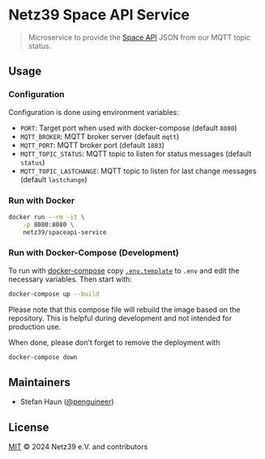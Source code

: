 # Netz39 Space API Service

> Microservice to provide the [Space API](https://spaceapi.io/) JSON from our MQTT topic status.

## Usage

### Configuration

Configuration is done using environment variables:

* `PORT`: Target port when used with docker-compose (default `8080`)
* `MQTT_BROKER`: MQTT broker server (default `mqtt`)
* `MQTT_PORT`: MQTT broker port (default `1883`)
* `MQTT_TOPIC_STATUS`: MQTT topic to listen for status messages (default `status`)
* `MQTT_TOPIC_LASTCHANGE`: MQTT topic to listen for last change messages (default `lastchange`)


### Run with Docker

```bash
docker run --rm -it \
    -p 8080:8080 \
    netz39/spaceapi-service
```

### Run with Docker-Compose (Development)

To run with [docker-compose](https://docs.docker.com/compose/) copy  [`.env.template`](.env.template) to `.env` and edit the necessary variables. Then start with:

```bash
docker-compose up --build
```

Please note that this compose file will rebuild the image based on the repository. This is helpful during development and not intended for production use.

When done, please don't forget to remove the deployment with
```bash
docker-compose down
```

## Maintainers

* Stefan Haun ([@penguineer](https://github.com/penguineer))


## License

[MIT](LICENSE.txt) © 2024 Netz39 e.V. and contributors
